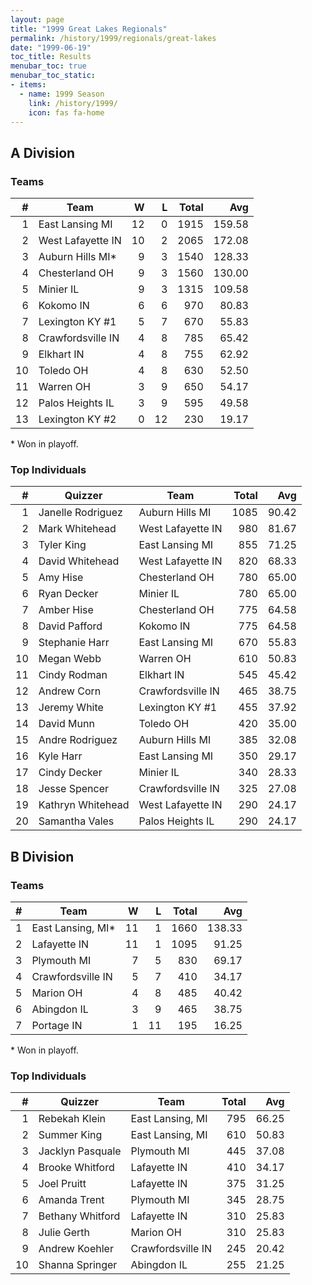 ```yaml
---
layout: page
title: "1999 Great Lakes Regionals"
permalink: /history/1999/regionals/great-lakes
date: "1999-06-19"
toc_title: Results
menubar_toc: true
menubar_toc_static:
- items:
  - name: 1999 Season
    link: /history/1999/
    icon: fas fa-home
---
```


## A Division

### Teams

|    # | Team              |    W |    L | Total |    Avg |
| ---: | ----------------- | ---: | ---: | ----: | -----: |
|    1 | East Lansing MI   |   12 |    0 |  1915 | 159.58 |
|    2 | West Lafayette IN |   10 |    2 |  2065 | 172.08 |
|    3 | Auburn Hills MI*  |    9 |    3 |  1540 | 128.33 |
|    4 | Chesterland OH    |    9 |    3 |  1560 | 130.00 |
|    5 | Minier IL         |    9 |    3 |  1315 | 109.58 |
|    6 | Kokomo IN         |    6 |    6 |   970 |  80.83 |
|    7 | Lexington KY #1   |    5 |    7 |   670 |  55.83 |
|    8 | Crawfordsville IN |    4 |    8 |   785 |  65.42 |
|    9 | Elkhart IN        |    4 |    8 |   755 |  62.92 |
|   10 | Toledo OH         |    4 |    8 |   630 |  52.50 |
|   11 | Warren OH         |    3 |    9 |   650 |  54.17 |
|   12 | Palos Heights IL  |    3 |    9 |   595 |  49.58 |
|   13 | Lexington KY #2   |    0 |   12 |   230 |  19.17 |

\* Won in playoff.

### Top Individuals

|    # | Quizzer           | Team              | Total |   Avg |
| ---: | ----------------- | ----------------- | ----: | ----: |
|    1 | Janelle Rodriguez | Auburn Hills MI   |  1085 | 90.42 |
|    2 | Mark Whitehead    | West Lafayette IN |   980 | 81.67 |
|    3 | Tyler King        | East Lansing MI   |   855 | 71.25 |
|    4 | David Whitehead   | West Lafayette IN |   820 | 68.33 |
|    5 | Amy Hise          | Chesterland OH    |   780 | 65.00 |
|    6 | Ryan Decker       | Minier IL         |   780 | 65.00 |
|    7 | Amber Hise        | Chesterland OH    |   775 | 64.58 |
|    8 | David Pafford     | Kokomo IN         |   775 | 64.58 |
|    9 | Stephanie Harr    | East Lansing MI   |   670 | 55.83 |
|   10 | Megan Webb        | Warren OH         |   610 | 50.83 |
|   11 | Cindy Rodman      | Elkhart IN        |   545 | 45.42 |
|   12 | Andrew Corn       | Crawfordsville IN |   465 | 38.75 |
|   13 | Jeremy White      | Lexington KY #1   |   455 | 37.92 |
|   14 | David Munn        | Toledo OH         |   420 | 35.00 |
|   15 | Andre Rodriguez   | Auburn Hills MI   |   385 | 32.08 |
|   16 | Kyle Harr         | East Lansing MI   |   350 | 29.17 |
|   17 | Cindy Decker      | Minier IL         |   340 | 28.33 |
|   18 | Jesse Spencer     | Crawfordsville IN |   325 | 27.08 |
|   19 | Kathryn Whitehead | West Lafayette IN |   290 | 24.17 |
|   20 | Samantha Vales    | Palos Heights IL  |   290 | 24.17 |

## B Division

### Teams

|    # | Team              |    W |    L | Total |    Avg |
| ---: | ----------------- | ---: | ---: | ----: | -----: |
|    1 | East Lansing, MI* |   11 |    1 |  1660 | 138.33 |
|    2 | Lafayette IN      |   11 |    1 |  1095 |  91.25 |
|    3 | Plymouth MI       |    7 |    5 |   830 |  69.17 |
|    4 | Crawfordsville IN |    5 |    7 |   410 |  34.17 |
|    5 | Marion OH         |    4 |    8 |   485 |  40.42 |
|    6 | Abingdon IL       |    3 |    9 |   465 |  38.75 |
|    7 | Portage IN        |    1 |   11 |   195 |  16.25 |

\* Won in playoff.

### Top Individuals

|    # | Quizzer          | Team              | Total |   Avg |
| ---: | ---------------- | ----------------- | ----: | ----: |
|    1 | Rebekah Klein    | East Lansing, MI  |   795 | 66.25 |
|    2 | Summer King      | East Lansing, MI  |   610 | 50.83 |
|    3 | Jacklyn Pasquale | Plymouth MI       |   445 | 37.08 |
|    4 | Brooke Whitford  | Lafayette IN      |   410 | 34.17 |
|    5 | Joel Pruitt      | Lafayette IN      |   375 | 31.25 |
|    6 | Amanda Trent     | Plymouth MI       |   345 | 28.75 |
|    7 | Bethany Whitford | Lafayette IN      |   310 | 25.83 |
|    8 | Julie Gerth      | Marion OH         |   310 | 25.83 |
|    9 | Andrew Koehler   | Crawfordsville IN |   245 | 20.42 |
|   10 | Shanna Springer  | Abingdon IL       |   255 | 21.25 |

